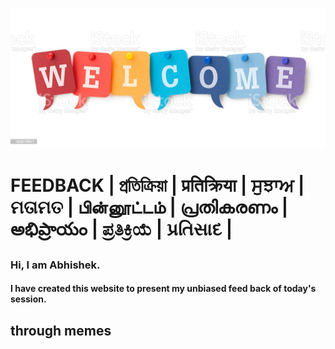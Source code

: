 ![](/images/welcome.jpg)
# FEEDBACK | প্রতিক্রিয়া | प्रतिक्रिया | ਸੁਝਾਅ | ମତାମତ | பின்னூட்டம் | പ്രതികരണം | అభిప్రాయం | ಪ್ರತಿಕ್ರಿಯೆ | પ્રતિસાદ |

### Hi, I am Abhishek.

####    I have created this website to present my unbiased feed back of today's session.

##  through memes
